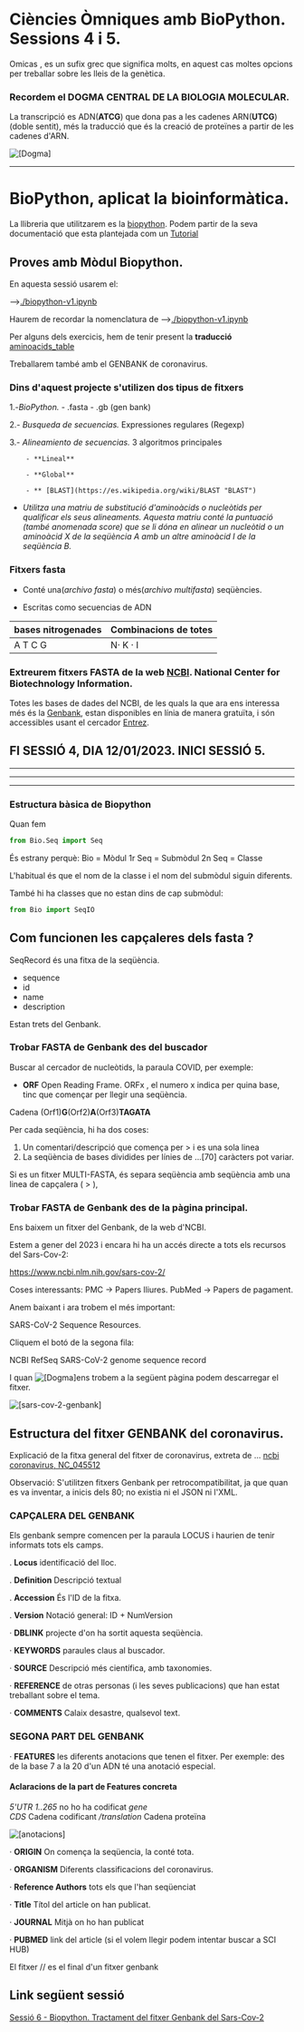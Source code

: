 # Ciències Òmniques amb BioPython. Sessions 4 i 5.

Omicas , es un sufix grec que significa molts, en aquest cas moltes opcions per treballar sobre les lleis de la genètica.


### Recordem el DOGMA CENTRAL DE LA BIOLOGIA MOLECULAR.

La transcripció es ADN(**ATCG**) que dona pas a les cadenes ARN(**UTCG**) (doble sentit), més la traducció que és la creació de proteïnes a partir de les cadenes d'ARN.

![[Dogma]](dogma.png "Dogma")

<hr/>

# BioPython, aplicat la bioinformàtica.

La llibreria que utilitzarem es la [biopython](https://biopython.org/ "biopython"). Podem partir de la seva documentació que esta plantejada com un [Tutorial](http://biopython.org/DIST/docs/tutorial/Tutorial.html "Tutorial")


## Proves amb Mòdul Biopython.

En aquesta sessió usarem el:

 -->[./biopython-v1.ipynb](biopython-v1.ipynb "biopython-v1.ipynb")

 Haurem de recordar la nomenclatura de -->[./biopython-v1.ipynb](https://iupac.org/ "biopython-v1.ipynb")

 Per alguns dels exercicis, hem de tenir present la **traducció** [aminoacids_table](https://upload.wikimedia.org/wikipedia/commons/7/70/Aminoacids_table.svg"biopython.ipynb")

 Treballarem també amb el GENBANK de coronavirus.



### Dins d'aquest projecte s'utilizen dos tipus de fitxers

1.-*BioPython.*
		- .fasta
		- .gb (gen bank)
	
2.- *Busqueda de secuencias.* Expressiones regulares (Regexp)

3.- *Alineamiento de secuencias.* 3 algoritmos principales

		- **Lineal**

		- **Global**

		- ** [BLAST](https://es.wikipedia.org/wiki/BLAST "BLAST") 
- <em>Utilitza una matriu de substitució d'aminoàcids o nucleòtids per qualificar els seus alineaments. Aquesta matriu conté la puntuació (també anomenada score) que se li dóna en alinear un nucleòtid o un aminoàcid X de la seqüència A amb un altre aminoàcid I de la seqüència B.</em>


### Fitxers fasta

- Conté una(*archivo fasta*) o més(*archivo multifasta*) seqüències.

- Escritas como secuencias de ADN
  
| bases nitrogenades  |  Combinacions de totes  |
| ------------  | ------------ |
|  A T C G      |  N· K · I |

### Extreurem fitxers FASTA de la web [NCBI](https://www.ncbi.nlm.nih.gov/ "NCBI"). National Center for Biotechnology Information.

Totes les bases de dades del NCBI, de les quals la que ara ens interessa més és la [Genbank](https://www.ncbi.nlm.nih.gov/genbank/), estan disponibles en línia de manera gratuïta, i són accessibles usant el cercador [Entrez](https://www.ncbi.nlm.nih.gov/search/).


## FI SESSIÓ 4, DIA 12/01/2023. INICI SESSIÓ 5.

<hr/>
<hr/>
<hr/>

<a name="s5-genbank"></a>

### Estructura bàsica de Biopython

Quan fem 
```python
from Bio.Seq import Seq
```

És estrany perquè:
Bio = Mòdul
1r Seq = Submòdul
2n Seq = Classe

L'habitual és que el nom de la classe i el nom del submòdul siguin diferents.

També hi ha classes que no estan dins de cap submòdul:

```python
from Bio import SeqIO
```

## Com funcionen les capçaleres dels fasta ?

SeqRecord és una fitxa de la seqüència.
- sequence
- id
- name
- description

Estan trets del Genbank.

### Trobar FASTA de Genbank des del buscador 

Buscar al cercador de nucleòtids, la paraula COVID, per exemple:

- **ORF** Open Reading Frame. ORFx , el numero x indica per quina base, tinc que començar per llegir una seqüència.

Cadena (Orf1)**G**(Orf2)**A**(Orf3)**TAGATA**

Per cada seqüència, hi ha dos coses:
1. Un comentari/descripció que comença per > i es una sola linea
2. La seqüència de bases dividides per línies de ...[70] caràcters pot variar.

Si es un fitxer MULTI-FASTA, és separa seqüència amb seqüència amb una linea de capçalera ( > ), 

### Trobar FASTA de Genbank des de la pàgina principal.

Ens baixem un fitxer del Genbank, de la web d'NCBI.

Estem a gener del 2023 i encara hi ha un accés directe a tots els recursos del Sars-Cov-2:

https://www.ncbi.nlm.nih.gov/sars-cov-2/

Coses interessants:
PMC -> Papers lliures. 
PubMed -> Papers de pagament.
 
Anem baixant i ara trobem el més important:

SARS-CoV-2 Sequence Resources.

Cliquem el botó de la segona fila:

NCBI RefSeq SARS-CoV-2 genome sequence record 

I quan ![[Dogma]](dogma.png "Dogma")ens trobem a la següent pàgina podem descarregar el fitxer.

![[sars-cov-2-genbank]](sars-cov-2-genbank.png "sars-cov-2-genbank")

 ## Estructura del fitxer GENBANK del coronavirus.

 Explicació de la fitxa general del fitxer de coronavirus, extreta de ... 
 [ncbi coronavirus, NC_045512](https://www.ncbi.nlm.nih.gov/nuccore/NC_045512 "ncbi coronavirus")


Observació: S'utilitzen fitxers Genbank per retrocompatibilitat, ja que quan es va inventar, a inicis dels 80; no existia ni el JSON ni l'XML.

 
### CAPÇALERA DEL GENBANK

 Els genbank sempre comencen per la paraula LOCUS i haurien de tenir informats tots els camps.

 . **Locus** identificació del lloc. 

 . **Definition** Descripció textual

 . **Accession** És l'ID de la fitxa.

 . **Version** Notació general: ID + NumVersion

 · **DBLINK** projecte d'on ha sortit aquesta seqüència.

 · **KEYWORDS** paraules claus al buscador.

 · **SOURCE** Descripció més científica, amb taxonomies.

 · **REFERENCE** de otras personas (i les seves publicacions) que han estat treballant sobre el tema.

 · **COMMENTS** Calaix desastre, qualsevol text.


### SEGONA PART DEL GENBANK

 · **FEATURES** les diferents anotacions que tenen el fitxer. Per exemple: des de la base 7 a la 20 d'un ADN té una anotació especial.

#### Aclaracions de la part de Features concreta

 *5'UTR           1..265* no ho ha codificat
 *gene*                   
 *CDS*            Cadena codificant
 */translation*    Cadena proteïna

   ![[anotacions]](anotacions.png "anotacions")

 · **ORIGIN** On comença la seqüencia, la conté tota.

 · **ORGANISM** Diferents classificacions del coronavirus.

 · **Reference Authors** tots els que l'han seqüenciat

 · **Title** Títol del article on han publicat.

 · **JOURNAL** Mitjà on ho han publicat 

 · **PUBMED** link del article (si el volem llegir podem intentar buscar a SCI HUB)

El fitxer // es el final d'un fitxer genbank

## Link següent sessió

[Sessió 6 - Biopython. Tractament del fitxer Genbank del Sars-Cov-2](../UF2_Sessions6_BioPython/readme.md)
